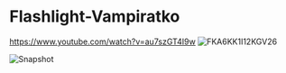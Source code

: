 # Flashlight-Vampiratko
https://www.youtube.com/watch?v=au7szGT4I9w
![FKA6KK1I12KGV26](https://user-images.githubusercontent.com/3407229/198386528-96de8d17-ce6d-421a-8f15-a87994e52fa2.jpg)

![Snapshot](https://user-images.githubusercontent.com/3407229/198386735-82e2b2a0-568f-4efe-8c3e-63fe6f752412.png)
